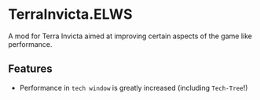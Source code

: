 # TerraInvicta.ELWS
A mod for Terra Invicta aimed at improving certain aspects of the game like performance.

## Features
- Performance in `tech window` is greatly increased (including `Tech-Tree`!)
